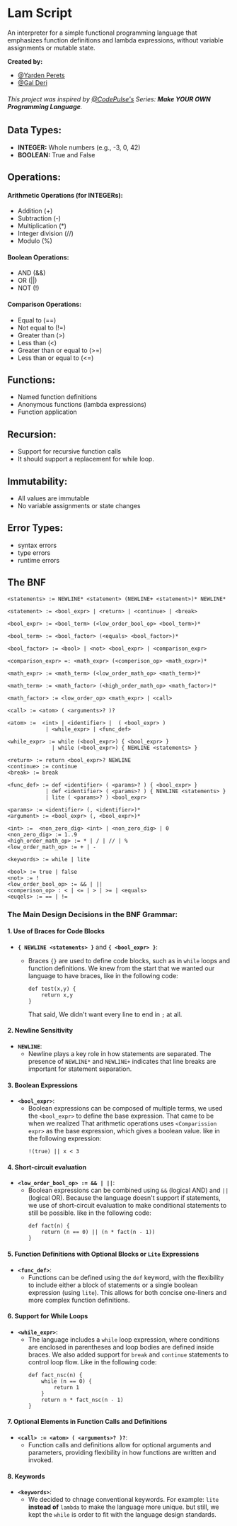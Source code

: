 # Lam Script

An interpreter for a simple functional programming language
that emphasizes function definitions and lambda expressions, without
variable assignments or mutable state.

**Created by:**
- [@Yarden Perets](https://github.com/lordYorden) 
- [@Gal Deri](https://github.com/galDeri23)

###### This project was inspired by [@CodePulse&#39;s](https://www.youtube.com/@CodePulse) Series: **Make YOUR OWN Programming Language**.

## Data Types:

- **INTEGER:** Whole numbers (e.g., -3, 0, 42)
- **BOOLEAN:** True and False

## Operations:

#### Arithmetic Operations (for INTEGERs):

- Addition (+)
- Subtraction (-)
- Multiplication (*)
- Integer division (//)
- Modulo (%)

#### Boolean Operations:

* AND (&&)
* OR (||)
* NOT (!)

#### Comparison Operations:

* Equal to (==)
* Not equal to (!=)
* Greater than (>)
* Less than (<)
* Greater than or equal to (>=)
* Less than or equal to (<=)

## Functions:

- Named function definitions
- Anonymous functions (lambda expressions)
- Function application

## Recursion:

- Support for recursive function calls
- It should support a replacement for while loop.

## Immutability:

- All values are immutable
- No variable assignments or state changes

## Error Types:

- syntax errors
- type errors
- runtime errors

## The BNF

```
<statements> := NEWLINE* <statement> (NEWLINE+ <statement>)* NEWLINE*

<statement> := <bool_expr> | <return> | <continue> | <break>

<bool_expr> := <bool_term> (<low_order_bool_op> <bool_term>)*

<bool_term> := <bool_factor> (<equals> <bool_factor>)*

<bool_factor> := <bool> | <not> <bool_expr> | <comparison_expr>

<comparison_expr> =: <math_expr> (<comperison_op> <math_expr>)*

<math_expr> := <math_term> (<low_order_math_op> <math_term>)*

<math_term> := <math_factor> (<high_order_math_op> <math_factor>)* 

<math_factor> := <low_order_op> <math_expr> | <call>

<call> := <atom> ( <arguments>? )?

<atom> :=  <int> | <identifier> |  ( <bool_expr> ) 
            | <while_expr> | <func_def> 

<while_expr> := while (<bool_expr>) { <bool_expr> }
              | while (<bool_expr>) { NEWLINE <statements> }

<return> := return <bool_expr>? NEWLINE
<continue> := continue
<break> := break

<func_def> := def <identifier> ( <params>? ) { <bool_expr> }
            | def <identifier> ( <params>? ) { NEWLINE <statements> }
            | lite ( <params>? ) <bool_expr>

<params> := <identifier> (, <identifier>)*
<argument> := <bool_expr> (, <bool_expr>)*

<int> :=  <non_zero_dig> <int> | <non_zero_dig> | 0
<non_zero_dig> := 1..9
<high_order_math_op> := * | / | // | %
<low_order_math_op> := + | -

<keywords> := while | lite

<bool> := true | false
<not> := !
<low_order_bool_op> := && | ||
<comperison_op> : < | <= | > | >= | <equals>
<euqels> := == | != 
```

### The Main Design Decisions in the BNF Grammar:

#### 1. Use of Braces for Code Blocks

- **`{ NEWLINE <statements> }`** and **`{ <bool_expr> }`**:
  - Braces `{}` are used to define code blocks, such as in `while` loops and function definitions.
    We knew from the start that we wanted our language to have braces, like in the following code:

    ```
    def test(x,y) {
        return x,y
    }
    ```

    That said, We didn't want every line to end in `;` at all.

#### 2. Newline Sensitivity

- **`NEWLINE`**:
  - Newline plays a key role in how statements are separated. The presence of `NEWLINE*` and `NEWLINE+` indicates that line breaks are important for statement separation.

#### 3. Boolean Expressions
- **`<bool_expr>`**:
  - Boolean expressions can be composed of multiple terms, we used the `<bool_expr>` to define the base expression. That came to be when we realized That arithmetic operations uses `<Comparission expr>` as the base expression, which gives a boolean value. like in the following expression: 
    ```
    !(true) || x < 3
    ```

#### 4. Short-circuit evaluation

- **`<low_order_bool_op> := && | ||`**:
  - Boolean expressions can be combined using `&&` (logical AND) and `||` (logical OR). Because the language doesn't support if statements, we use of short-circuit evaluation to make conditional statements to still be possible. like in the following code:
    ```
    def fact(n) {
        return (n == 0) || (n * fact(n - 1))
    }
    ```

#### 5. Function Definitions with Optional Blocks or `Lite` Expressions

- **`<func_def>`**:
  - Functions can be defined using the `def` keyword, with the flexibility to include either a block of statements or a single boolean expression (using `lite`). This allows for both concise one-liners and more complex function definitions.

#### 6. Support for While Loops

- **`<while_expr>`**:
  - The language includes a `while` loop expression, where conditions are enclosed in parentheses and loop bodies are defined inside braces. We also added support for `break` and `continue` statements to control loop flow. Like in the following code:
    ```
    def fact_nsc(n) {
        while (n == 0) {
            return 1
        }
        return n * fact_nsc(n - 1)
    }
    ```

#### 7. Optional Elements in Function Calls and Definitions

- **`<call> := <atom> ( <arguments>? )?`**:
  - Function calls and definitions allow for optional arguments and parameters, providing flexibility in how functions are written and invoked.

#### 8. Keywords
- **`<keywords>`**:
    - We decided to chnage conventional keywords. For example: `lite` **instead of** `lambda` to make the language more unique. but still, we kept the `while` is order to fit with the language design standards.
